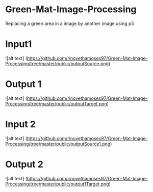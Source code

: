# Green-Mat-Image-Processing
Replacing a green area in a image by another image using p5
# Input1
![alt text] (https://github.com/rinovethamoses97/Green-Mat-Image-Processing/tree/master/public/outputSource.png)
# Output 1
![alt text] (https://github.com/rinovethamoses97/Green-Mat-Image-Processing/tree/master/public/outputTarget.png)
# Input 2
![alt text] (https://github.com/rinovethamoses97/Green-Mat-Image-Processing/tree/master/public/outputSource1.png)
# Output 2
![alt text] (https://github.com/rinovethamoses97/Green-Mat-Image-Processing/tree/master/public/output1Target.png)
